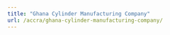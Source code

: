 ```yaml
---
title: "Ghana Cylinder Manufacturing Company"
url: /accra/ghana-cylinder-manufacturing-company/
---
```


